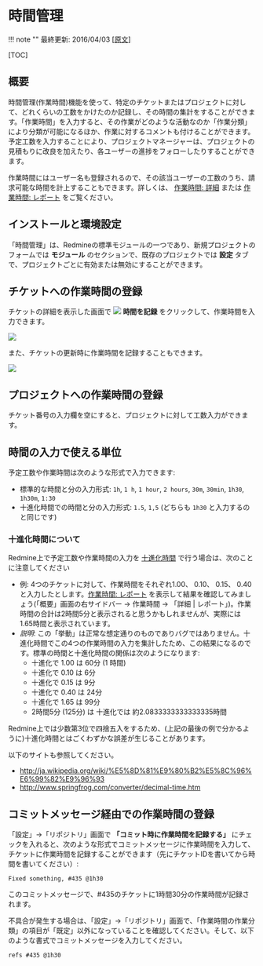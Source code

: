 時間管理
========

!!! note ""
    最終更新: 2016/04/03
    [[原文](http://www.redmine.org/projects/redmine/wiki/RedmineTimeTracking/14)]

[TOC]

概要
----

時間管理(作業時間)機能を使って、特定のチケットまたはプロジェクトに対して、どれくらいの工数をかけたのか記録し、その時間の集計をすることができます。「作業時間」を入力すると、その作業がどのような活動なのか「作業分類」により分類が可能になるほか、作業に対するコメントも付けることができます。予定工数を入力することにより、プロジェクトマネージャーは、プロジェクトの見積もりに改良を加えたり、各ユーザーの進捗をフォローしたりすることができます。

作業時間にはユーザー名も登録されるので、その該当ユーザーの工数のうち、請求可能な時間を計上することもできます。詳しくは、 [作業時間: 詳細](RedmineTimelogDetails) または [作業時間: レポート](RedmineTimelogReport) をご覧ください。

インストールと環境設定
----------------------

「時間管理」は、Redmineの標準モジュールの一つであり、新規プロジェクトのフォームでは **モジュール** のセクションで、既存のプロジェクトでは **設定** タブで、プロジェクトごとに有効または無効にすることができます。

チケットへの作業時間の登録
--------------------------

チケットの詳細を表示した画面で ![](redmine-dist-images/time_add.png) **時間を記録** をクリックして、作業時間を入力できます。

![](RedmineTimeTracking/log_time.png)

また、チケットの更新時に作業時間を記録することもできます。

![](RedmineTimeTracking/Update_LogTime.png)

プロジェクトへの作業時間の登録
------------------------------

チケット番号の入力欄を空にすると、プロジェクトに対して工数入力ができます。

時間の入力で使える単位
----------------------

予定工数や作業時間は次のような形式で入力できます:

-   標準的な時間と分の入力形式: `1h`, `1 h`, `1 hour`, `2 hours`, `30m`, `30min`, `1h30`, `1h30m`, `1:30`
-   十進化時間での時間と分の入力形式: `1.5`, `1,5` (どちらも `1h30` と入力するのと同じです)

### 十進化時間について

Redmine上で予定工数や作業時間の入力を [十進化時間](http://ja.wikipedia.org/wiki/%E5%8D%81%E9%80%B2%E5%8C%96%E6%99%82%E9%96%93) で行う場合は、次のことに注意してください

-   例: 4つのチケットに対して、作業時間をそれぞれ1.00、 0.10、 0.15、 0.40と入力したとします。[作業時間: レポート](RedmineTimelogReport) を表示して結果を確認してみましょう(「概要」画面の右サイドバー → 作業時間 → 「詳細 | レポート」)。作業時間の合計は2時間5分と表示されると思うかもしれませんが、実際には 1.65時間と表示されています。
-   *説明*: この「挙動」は正常な想定通りのものでありバグではありません。十進化時間でこの4つの作業時間の入力を集計したため、この結果になるのです。標準の時間と十進化時間の関係は次のようになります:
    -   十進化で 1.00 は 60分 (1 時間)
    -   十進化で 0.10 は 6分
    -   十進化で 0.15 は 9分
    -   十進化で 0.40 は 24分
    -   十進化で 1.65 は 99分
    -   2時間5分 (125分) は 十進化では 約2.0833333333333335時間

Redmine上では少数第3位で四捨五入をするため、(上記の最後の例で分かるように)十進化時間とはごくわずかな誤差が生じることがあります。

以下のサイトも参照してください。

-   <http://ja.wikipedia.org/wiki/%E5%8D%81%E9%80%B2%E5%8C%96%E6%99%82%E9%96%93>
-   <http://www.springfrog.com/converter/decimal-time.htm>

コミットメッセージ経由での作業時間の登録
----------------------------------------

「設定」→「リポジトリ」画面で **「コミット時に作業時間を記録する」** にチェックを入れると、次のような形式でコミットメッセージに作業時間を入力して、チケットに作業時間を記録することができます（先にチケットIDを書いてから時間を書いてください）:

``` text
Fixed something, #435 @1h30
```

このコミットメッセージで、\#435のチケットに1時間30分の作業時間が記録されます。

不具合が発生する場合は、「設定」→「リポジトリ」画面で、「作業時間の作業分類」の項目が「既定」以外になっていることを確認してください。そして、以下のような書式でコミットメッセージを入力してください。

``` text
refs #435 @1h30
```
